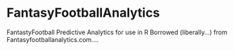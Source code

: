 # FantasyFootballAnalytics
FantastyFootball
Predictive Analytics for use in R
Borrowed (liberally...) from Fantasyfootballanalytics.com....
